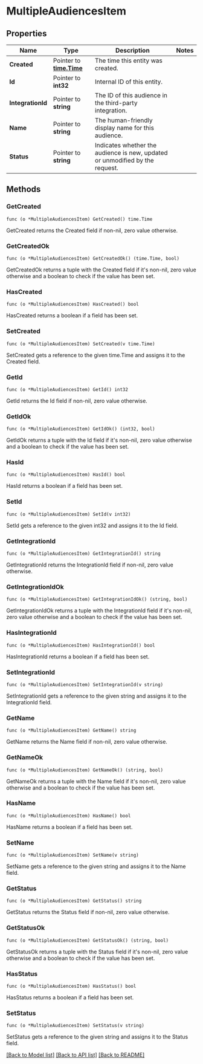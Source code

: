 # MultipleAudiencesItem

## Properties

Name | Type | Description | Notes
------------ | ------------- | ------------- | -------------
**Created** | Pointer to [**time.Time**](time.Time.md) | The time this entity was created. | 
**Id** | Pointer to **int32** | Internal ID of this entity. | 
**IntegrationId** | Pointer to **string** | The ID of this audience in the third-party integration. | 
**Name** | Pointer to **string** | The human-friendly display name for this audience. | 
**Status** | Pointer to **string** | Indicates whether the audience is new, updated or unmodified by the request.  | 

## Methods

### GetCreated

`func (o *MultipleAudiencesItem) GetCreated() time.Time`

GetCreated returns the Created field if non-nil, zero value otherwise.

### GetCreatedOk

`func (o *MultipleAudiencesItem) GetCreatedOk() (time.Time, bool)`

GetCreatedOk returns a tuple with the Created field if it's non-nil, zero value otherwise
and a boolean to check if the value has been set.

### HasCreated

`func (o *MultipleAudiencesItem) HasCreated() bool`

HasCreated returns a boolean if a field has been set.

### SetCreated

`func (o *MultipleAudiencesItem) SetCreated(v time.Time)`

SetCreated gets a reference to the given time.Time and assigns it to the Created field.

### GetId

`func (o *MultipleAudiencesItem) GetId() int32`

GetId returns the Id field if non-nil, zero value otherwise.

### GetIdOk

`func (o *MultipleAudiencesItem) GetIdOk() (int32, bool)`

GetIdOk returns a tuple with the Id field if it's non-nil, zero value otherwise
and a boolean to check if the value has been set.

### HasId

`func (o *MultipleAudiencesItem) HasId() bool`

HasId returns a boolean if a field has been set.

### SetId

`func (o *MultipleAudiencesItem) SetId(v int32)`

SetId gets a reference to the given int32 and assigns it to the Id field.

### GetIntegrationId

`func (o *MultipleAudiencesItem) GetIntegrationId() string`

GetIntegrationId returns the IntegrationId field if non-nil, zero value otherwise.

### GetIntegrationIdOk

`func (o *MultipleAudiencesItem) GetIntegrationIdOk() (string, bool)`

GetIntegrationIdOk returns a tuple with the IntegrationId field if it's non-nil, zero value otherwise
and a boolean to check if the value has been set.

### HasIntegrationId

`func (o *MultipleAudiencesItem) HasIntegrationId() bool`

HasIntegrationId returns a boolean if a field has been set.

### SetIntegrationId

`func (o *MultipleAudiencesItem) SetIntegrationId(v string)`

SetIntegrationId gets a reference to the given string and assigns it to the IntegrationId field.

### GetName

`func (o *MultipleAudiencesItem) GetName() string`

GetName returns the Name field if non-nil, zero value otherwise.

### GetNameOk

`func (o *MultipleAudiencesItem) GetNameOk() (string, bool)`

GetNameOk returns a tuple with the Name field if it's non-nil, zero value otherwise
and a boolean to check if the value has been set.

### HasName

`func (o *MultipleAudiencesItem) HasName() bool`

HasName returns a boolean if a field has been set.

### SetName

`func (o *MultipleAudiencesItem) SetName(v string)`

SetName gets a reference to the given string and assigns it to the Name field.

### GetStatus

`func (o *MultipleAudiencesItem) GetStatus() string`

GetStatus returns the Status field if non-nil, zero value otherwise.

### GetStatusOk

`func (o *MultipleAudiencesItem) GetStatusOk() (string, bool)`

GetStatusOk returns a tuple with the Status field if it's non-nil, zero value otherwise
and a boolean to check if the value has been set.

### HasStatus

`func (o *MultipleAudiencesItem) HasStatus() bool`

HasStatus returns a boolean if a field has been set.

### SetStatus

`func (o *MultipleAudiencesItem) SetStatus(v string)`

SetStatus gets a reference to the given string and assigns it to the Status field.


[[Back to Model list]](../README.md#documentation-for-models) [[Back to API list]](../README.md#documentation-for-api-endpoints) [[Back to README]](../README.md)


